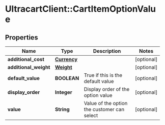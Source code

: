 # UltracartClient::CartItemOptionValue

## Properties
Name | Type | Description | Notes
------------ | ------------- | ------------- | -------------
**additional_cost** | [**Currency**](Currency.md) |  | [optional] 
**additional_weight** | [**Weight**](Weight.md) |  | [optional] 
**default_value** | **BOOLEAN** | True if this is the default value | [optional] 
**display_order** | **Integer** | Display order of the option value | [optional] 
**value** | **String** | Value of the option the customer can select | [optional] 


